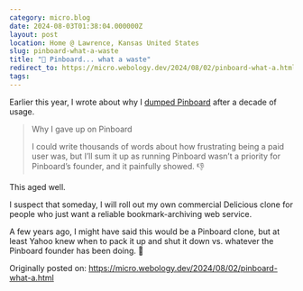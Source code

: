 ```yaml
---
category: micro.blog
date: 2024-08-03T01:38:04.000000Z
layout: post
location: Home @ Lawrence, Kansas United States
slug: pinboard-what-a-waste
title: "📌 Pinboard... what a waste"
redirect_to: https://micro.webology.dev/2024/08/02/pinboard-what-a.html
tags:
---
```


Earlier this year, I wrote about why I [dumped Pinboard](https://micro.webology.dev/2024/04/11/on-leaving-pinboard.html) after a decade of usage.

> Why I gave up on Pinboard
>
> I could write thousands of words about how frustrating being a paid user was, but I’ll sum it up as running Pinboard wasn’t a priority for Pinboard’s founder, and it painfully showed. 👎

This aged well.

I suspect that someday, I will roll out my own commercial Delicious clone for people who just want a reliable bookmark-archiving web service.

A few years ago, I might have said this would be a Pinboard clone, but at least Yahoo knew when to pack it up and shut it down vs. whatever the Pinboard founder has been doing. 🤷

Originally posted on: https://micro.webology.dev/2024/08/02/pinboard-what-a.html
